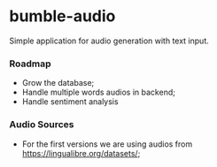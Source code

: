 # bumble-audio

Simple application for audio generation with text input.

### Roadmap

- Grow the database;
- Handle multiple words audios in backend;
- Handle sentiment analysis

### Audio Sources

- For the first versions we are using audios from https://lingualibre.org/datasets/;